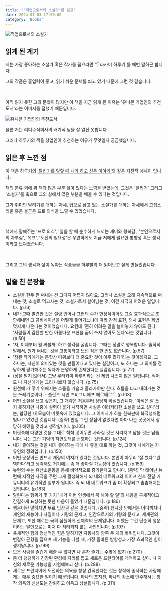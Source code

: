 ```yaml
---
title: "'직업으로서의 소설가'를 읽고"
date: 2024-07-03 17:50:00
category: 'Books'
---
```


![직업으로서의 소설가](https://github.com/hyesungoh/hyesungoh.xyz/assets/26461307/57d9e9d3-74aa-4032-a1b5-489727fbdb04)

## 읽게 된 계기

저는 가장 좋아하는 소설가 혹은 작가를 꼽으라면 '무라카미 하루키'를 매번 말하곤 합니다.

그의 작품은 흡입력이 좋고, 읽기 쉬운 문체를 띄고 있기 때문에 그런 것 같습니다.

<br />

아직 읽지 못한 그의 문학이 많지만 이 책을 지금 읽게 된 이유는 '유니콘 기업인의 추천도서'라는 이미지를 접했기 때문입니다.

![유니콘 기업인의 추천도서](https://github.com/hyesungoh/hyesungoh.xyz/assets/26461307/d10e7a1d-44c8-4fbf-97b1-cfe0205933ab)

물론 저는 리디주식회사의 배기식 님을 잘 알진 못합니다. 

그러나 하루키의 책을 창업인이 추천하는 이유가 무엇일지 궁금했습니다.

## 읽은 후 느낀 점

이 책은 하루키의 ['달리기를 말할 때 내가 하고 싶은 이야기'](https://www.hyesungoh.xyz/%EB%8B%AC%EB%A6%AC%EA%B8%B0%EB%A5%BC-%EB%A7%90%ED%95%A0-%EB%95%8C-%EB%82%B4%EA%B0%80-%ED%95%98%EA%B3%A0-%EC%8B%B6%EC%9D%80-%EC%9D%B4%EC%95%BC%EA%B8%B0)와 같은 자전적 에세이 입니다.

책의 분류 외에 위 책과 많은 부분 닮아 있다는 느낌을 받았는데, 그것은 '달리기' 그리고 '소설가'를 축으로 그의 삶에서 많은 부분을 배울 수 있다는 것입니다.

그가 취미인 달리기를 대하는 자세, 업으로 삼고 있는 소설가를 대하는 자세에서 고집스러운 혹은 올곧은 프로 의식을 느낄 수 있었습니다.

<br />

책에서 말해주는 '프로 의식', '일을 할 때 순수하게 느끼는 재미와 행복감', '본인으로서의 자부심', '목표', '도전의 필요성'은 우연하게도 지금 저에게 필요한 방향성 혹은 생각이라고 느껴졌습니다.

<br />

그리고 그의 생각과 삶이 녹아든 작품들을 하루빨리 더 읽어보고 싶게 만들었습니다.

## 밑줄 친 문장들

* 소설을 한두 편 써내는 건 그다지 어렵지 않아요. 그러나 소설을 오래 지속적으로 써내는 것, 소설로 먹고사는 것, 소설가로서 살아남는 것, 이건 지극히 어려운 일입니다. (p.16)
* 내가 그때 발견한 것은 설령 언어나 표현의 수가 한정적이어도 그걸 효과적으로 조합해내면 그 콤비네이션을 어떻게 풀어가느냐에 따라 감정 표현, 의사 표현은 제법 멋지게 나온다는 것이었습니다. 요컨대 '괜히 어려운 말을 늘어놓지 않아도 된다' '사람들이 감탄할 만한 아름다운 표현을 굳이 쓰지 않아도 된다'라는 것입니다. (p.50)
* '자, 이제부터 뭘 써볼까' 하고 생각을 굴립니다. 그때는 정말로 행복합니다. 솔직히 말해서, 뭔가 써내는 것을 고통이라고 느낀 적은 한 번도 없습니다. (p.57)
* '참된 작가에게는 문학상 따위보다 더 중요한 것이 아주 많다'라는 것이겠지요. 그 하나는, 자신이 의미있는 것을 만들어내고 있다는 실감이고, 또 하나는 그 의미를 정당하게 평가해주는 독자가 분명하게 존재한다는 실감입니다. (p.72)
* (상을 받지 않아서) 그냥 무라카미 하루키라는 건 제법 나쁘지 않은 일입니다. 적어도 나 자신에게는 그리 나쁘지 않습니다. (p.75)
* 원천에 가 닿기 위해서는 흐름을 거슬러 올라가야만 한다. 흐름을 타고 내려가는 것은 쓰레기뿐이다. - 폴란드 시인 즈비그니에프 헤르베르트 (p.103)
* 어떤 소설을 쓰고 싶은지, 그 개략은 처음부터 상당히 확실했습니다. '아직은 잘 쓰지 못하지만 나중에 실력이 붙기 시작하면 사실은 이러저러한 소설을 쓰고 싶다'라는, 합당한 내 모습이 머릿속에 있었습니다. 그 이미지가 하늘 한복판에 북극성처럼 빛나고 있었던 것입니다. (중략) 만일 그런 정점이 없었다면 아마 나는 곳곳에서 상당히 헤맸을 것라고 생각합니다. (p.105)
* 머릿속에 다양한 것을 그대로 척척 넣어두면 사라질 것은 사라지고 남을 것은 남습니다. 나는 그런 기억의 자연도태를 선호하는 것입니다. (p.124)
* 내가 좋아하는 것을 내가 좋아하는 때에 나 좋을 대로 하는 것, 그것이 나에게는 자유인의 정의입니다. (p.150)
* 어떤 문장이든 반드시 개량의 여지가 있다는 것입니다. 본인이 아무리 '잘 썼다' '완벽하다'라고 생각해도 거기에는 좀 더 좋아질 가능성이 있습니다. (p.159)
* 뉴런의 수는 유산소운동을 통해 비약적으로 증가한다고 합니다. (중략) 막 태어난 뉴런에 지적인 자극을 주면 그게 활성화해서 뇌 내의 네트워크와 이어져 신호 전달 커뮤니티의 유기적인 일부가 됩니다. 즉 뇌 내 네트워크가 좀 더 확장되고 촘촘해지는 것입니다. (p.183)
* 달린다는 행위가 몇 가지 '내가 이번 인생에서 꼭 해야 할 일'의 내용을 구체적이고 간결하게 표상하는 듯한 마음이 들었기 때문입니다. (p.186)
* 행운이란 말하자면 무료 입장권 같은 것입니다. (중략) 행사장 안에서는 어디까지나 개인의 재능이나 자질이나 기량의 문제고, 인간으로서의 기량의 문제고, 세계관의 문제고, 또한 때로는 극히 심플하게 신체력의 문제입니다. 어쨌든 그건 단순히 행운이라는 말만으로는 미처 다 처리되지 않는 사안입니다. (p.197)
* 육체적인 힘과 정신적인 힘은 말하자면 자동차의 양쪽 두 개의 바퀴입니다. 그것이 번갈아 균형을 잡으며 제 기능을 다할 때, 가장 올바른 방향성과 가장 효과적인 힘이 생겨납니다. (p.199)
* 모든 사람을 즐겁게 해줄 수 없다면 나 혼자 즐기는 수밖에 없지 (p.270)
* 좀 더 팽팽하게 긴장된 환경에 자리를 잡고 새로운 프런티어를 개척하고 싶다. 나 자신의 새로운 가능성을 시험해보고 싶다. (p.298)
* 새로운 프런티어에 도전하는 의욕을 항상 간직한다는 것은 창작에 종사하는 사람에게는 매우 중요한 일이기 때문입니다. 하나의 포지션, 하나의 장소에 안주해서는 창작 의욕의 신선도는 감퇴하고 이윽고 상실됩니다. (p.311)
